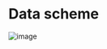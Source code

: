 # Data scheme
![image](https://user-images.githubusercontent.com/90838291/199694844-568e3c69-e4ae-4c3b-b598-4b9b5da09cf0.png)

